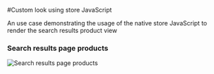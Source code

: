 #Custom look using store JavaScript

An use case demonstrating the usage of the native store JavaScript to render the search results product view

### Search results page products

![Search results page products](https://raw.githubusercontent.com/findify/documentation/master/merchant-js-api/use-cases/images/custom.png)
